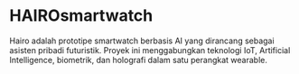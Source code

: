 # HAIROsmartwatch
Hairo adalah prototipe smartwatch berbasis AI yang dirancang sebagai asisten pribadi futuristik. Proyek ini menggabungkan teknologi IoT, Artificial Intelligence, biometrik, dan holografi dalam satu perangkat wearable. 
